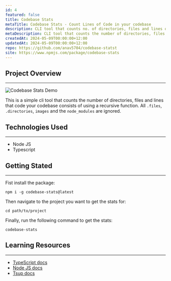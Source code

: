```yaml
---
id: 4
featured: false
title: Codebase Stats
metaTitle: Codebase Stats - Count Lines of Code in your codebase
description: CLI tool that counts no. of directories, files and lines of code.
metaDescription: CLI tool that counts the number of directories, files and lines of code in your codebase. Built using Node JS and Typescript.
createdAt: 2024-05-09T00:00:00+12:00
updatedAt: 2024-05-09T00:00:00+12:00
repo: https://github.com/anav5704/codebase-statst
site: https://www.npmjs.com/package/codebase-stats
---
```


## Project Overview

---

![Codebase Stats Demo](./images/codebase-stats-demo.webp)

This is a simple cli tool that counts the number of directories, files and lines that code your codebase consists of using a recursive function. All `.files`, `.directories`, `images` and the `node_modules` are ignored.

## Technologies Used

---

-   Node JS
-   Typescript

## Getting Stated

---

Fist install the package:

```
npm i -g codebase-stats@latest
```

Then navigate to the project you want to get the stats for:

```
cd path/to/project
```

Finally, run the following command to get the stats:

```
codebase-stats
```

## Learning Resources

---

-   [TypeScript docs](https://www.typescriptlang.org)
-   [Node JS docs](https://nodejs.org/en)
-   [Tsup docs](https://tsup.egoist.dev)
